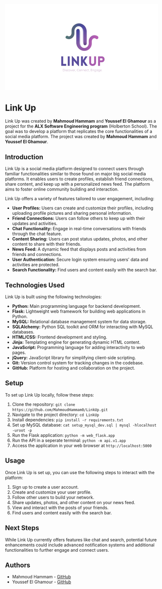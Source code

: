![Link Up](./web_flask/static/images/cover1.png)

# Link Up

Link Up was created by **Mahmoud Hammam** and **Youssef El Ghamour** as a project for the **ALX Software Engineering program** (Holberton School). The goal was to develop a platform that replicates the core functionalities of a social media platform. The project was created by **Mahmoud Hammam** and **Youssef El Ghamour**.

## Introduction

Link Up is a social media platform designed to connect users through familiar functionalities similar to those found on major big social media platforms. It enables users to create profiles, establish friend connections, share content, and keep up with a personalized news feed. The platform aims to foster online community building and interaction.

Link Up offers a variety of features tailored to user engagement, including:

- **User Profiles:** Users can create and customize their profiles, including uploading profile pictures and sharing personal information.
- **Friend Connections:** Users can follow others to keep up with their updates and activities.
- **Chat Functionality:** Engage in real-time conversations with friends through the chat feature.
- **Content Sharing:** Users can post status updates, photos, and other content to share with their friends.
- **News Feed:** A dynamic feed that displays posts and activities from friends and connections.
- **User Authentication:** Secure login system ensuring users' data and activities are protected.
- **Search Functionality:** Find users and content easily with the search bar.

## Technologies Used

Link Up is built using the following technologies:

- **Python:** Main programming language for backend development.
- **Flask:** Lightweight web framework for building web applications in Python.
- **MySQL:** Relational database management system for data storage.
- **SQLAlchemy:** Python SQL toolkit and ORM for interacting with MySQL databases.
- **HTML/CSS:** Frontend development and styling.
- **Jinja:** Templating engine for generating dynamic HTML content.
- **JavaScript:** Programming language for adding interactivity to web pages.
- **jQuery:** JavaScript library for simplifying client-side scripting.
- **Git:** Version control system for tracking changes in the codebase.
- **GitHub:** Platform for hosting and collaboration on the project.

## Setup

To set up Link Up locally, follow these steps:

1. Clone the repository: `git clone https://github.com/MahmoudHammam0/LinkUp.git`
2. Navigate to the project directory: `cd LinkUp`
3. Install dependencies: `pip install -r requirements.txt`
4. Set up MySQL database: `cat setup_mysql_dev.sql | mysql -hlocalhost -uroot -p`
5. Run the Flask application: `python -m web_flask.app`
6. Run the API in a seperate terminal: `python -m api.v1.app`
7. Access the application in your web browser at `http://localhost:5000`

## Usage

Once Link Up is set up, you can use the following steps to interact with the platform:

1. Sign up to create a user account.
2. Create and customize your user profile.
3. Follow other users to build your network.
4. Share updates, photos, and other content on your news feed.
5. View and interact with the posts of your friends.
6. Find users and content easily with the search bar.

## Next Steps

While Link Up currently offers features like chat and search, potential future enhancements could include advanced notification systems and additional functionalities to further engage and connect users.

## Authors

- Mahmoud Hammam - [GitHub](https://github.com/MahmoudHammam0)
- Youssef El Ghamour - [GitHub](https://github.com/youssefelghamour)
